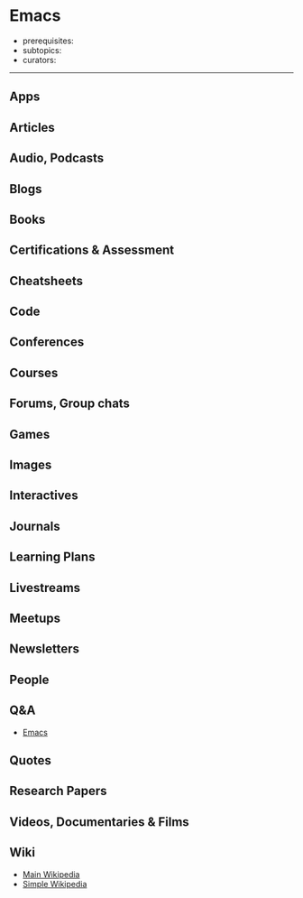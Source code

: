 # Emacs

- prerequisites:
- subtopics:
- curators:

------

## Apps

## Articles

## Audio, Podcasts

## Blogs

## Books

## Certifications & Assessment

## Cheatsheets

## Code

## Conferences

## Courses

## Forums, Group chats

## Games

## Images

## Interactives

## Journals

## Learning Plans

## Livestreams

## Meetups

## Newsletters

## People

## Q&A

- [Emacs](https://www.quora.com/topic/Emacs)

## Quotes

## Research Papers

## Videos, Documentaries & Films

## Wiki

- [Main Wikipedia](https://en.wikipedia.org/wiki/Emacs)
- [Simple Wikipedia](https://simple.wikipedia.org/wiki/GNU_Emacs)
